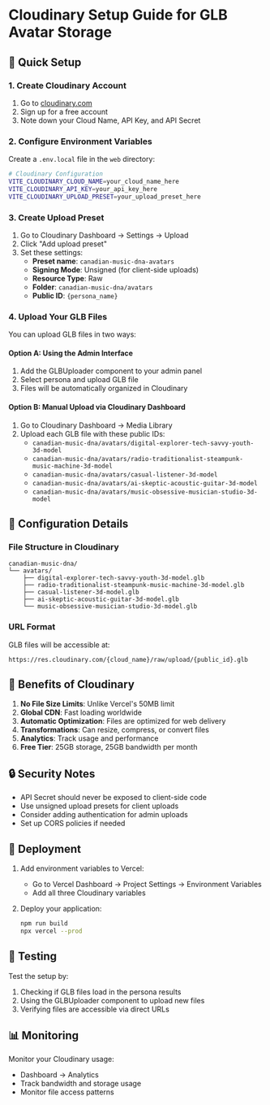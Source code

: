 # Cloudinary Setup Guide for GLB Avatar Storage

## 🚀 Quick Setup

### 1. Create Cloudinary Account
1. Go to [cloudinary.com](https://cloudinary.com)
2. Sign up for a free account
3. Note down your Cloud Name, API Key, and API Secret

### 2. Configure Environment Variables
Create a `.env.local` file in the `web` directory:

```bash
# Cloudinary Configuration
VITE_CLOUDINARY_CLOUD_NAME=your_cloud_name_here
VITE_CLOUDINARY_API_KEY=your_api_key_here
VITE_CLOUDINARY_UPLOAD_PRESET=your_upload_preset_here
```

### 3. Create Upload Preset
1. Go to Cloudinary Dashboard → Settings → Upload
2. Click "Add upload preset"
3. Set these settings:
   - **Preset name**: `canadian-music-dna-avatars`
   - **Signing Mode**: Unsigned (for client-side uploads)
   - **Resource Type**: Raw
   - **Folder**: `canadian-music-dna/avatars`
   - **Public ID**: `{persona_name}`

### 4. Upload Your GLB Files
You can upload GLB files in two ways:

#### Option A: Using the Admin Interface
1. Add the GLBUploader component to your admin panel
2. Select persona and upload GLB file
3. Files will be automatically organized in Cloudinary

#### Option B: Manual Upload via Cloudinary Dashboard
1. Go to Cloudinary Dashboard → Media Library
2. Upload each GLB file with these public IDs:
   - `canadian-music-dna/avatars/digital-explorer-tech-savvy-youth-3d-model`
   - `canadian-music-dna/avatars/radio-traditionalist-steampunk-music-machine-3d-model`
   - `canadian-music-dna/avatars/casual-listener-3d-model`
   - `canadian-music-dna/avatars/ai-skeptic-acoustic-guitar-3d-model`
   - `canadian-music-dna/avatars/music-obsessive-musician-studio-3d-model`

## 🔧 Configuration Details

### File Structure in Cloudinary
```
canadian-music-dna/
└── avatars/
    ├── digital-explorer-tech-savvy-youth-3d-model.glb
    ├── radio-traditionalist-steampunk-music-machine-3d-model.glb
    ├── casual-listener-3d-model.glb
    ├── ai-skeptic-acoustic-guitar-3d-model.glb
    └── music-obsessive-musician-studio-3d-model.glb
```

### URL Format
GLB files will be accessible at:
```
https://res.cloudinary.com/{cloud_name}/raw/upload/{public_id}.glb
```

## 🎯 Benefits of Cloudinary

1. **No File Size Limits**: Unlike Vercel's 50MB limit
2. **Global CDN**: Fast loading worldwide
3. **Automatic Optimization**: Files are optimized for web delivery
4. **Transformations**: Can resize, compress, or convert files
5. **Analytics**: Track usage and performance
6. **Free Tier**: 25GB storage, 25GB bandwidth per month

## 🔒 Security Notes

- API Secret should never be exposed to client-side code
- Use unsigned upload presets for client uploads
- Consider adding authentication for admin uploads
- Set up CORS policies if needed

## 🚀 Deployment

1. Add environment variables to Vercel:
   - Go to Vercel Dashboard → Project Settings → Environment Variables
   - Add all three Cloudinary variables

2. Deploy your application:
   ```bash
   npm run build
   npx vercel --prod
   ```

## 🧪 Testing

Test the setup by:
1. Checking if GLB files load in the persona results
2. Using the GLBUploader component to upload new files
3. Verifying files are accessible via direct URLs

## 📊 Monitoring

Monitor your Cloudinary usage:
- Dashboard → Analytics
- Track bandwidth and storage usage
- Monitor file access patterns








